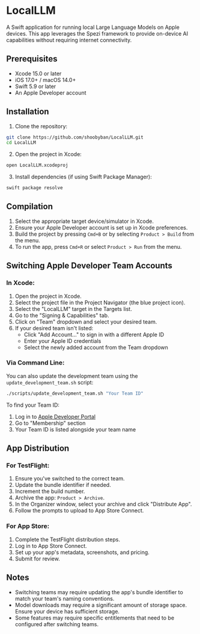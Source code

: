 # LocalLLM

A Swift application for running local Large Language Models on Apple devices. This app leverages the Spezi framework to provide on-device AI capabilities without requiring internet connectivity.

## Prerequisites

- Xcode 15.0 or later
- iOS 17.0+ / macOS 14.0+
- Swift 5.9 or later
- An Apple Developer account

## Installation

1. Clone the repository:
```bash
git clone https://github.com/shoobyban/LocalLLM.git
cd LocalLLM
```

2. Open the project in Xcode:
```bash
open LocalLLM.xcodeproj
```

3. Install dependencies (if using Swift Package Manager):
```bash
swift package resolve
```

## Compilation

1. Select the appropriate target device/simulator in Xcode.
2. Ensure your Apple Developer account is set up in Xcode preferences.
3. Build the project by pressing `Cmd+B` or by selecting `Product > Build` from the menu.
4. To run the app, press `Cmd+R` or select `Product > Run` from the menu.

## Switching Apple Developer Team Accounts

### In Xcode:

1. Open the project in Xcode.
2. Select the project file in the Project Navigator (the blue project icon).
3. Select the "LocalLLM" target in the Targets list.
4. Go to the "Signing & Capabilities" tab.
5. Click on "Team" dropdown and select your desired team.
6. If your desired team isn't listed:
   - Click "Add Account..." to sign in with a different Apple ID
   - Enter your Apple ID credentials
   - Select the newly added account from the Team dropdown

### Via Command Line:

You can also update the development team using the `update_development_team.sh` script:

```bash
./scripts/update_development_team.sh "Your Team ID"
```

To find your Team ID:
1. Log in to [Apple Developer Portal](https://developer.apple.com/account)
2. Go to "Membership" section
3. Your Team ID is listed alongside your team name

## App Distribution

### For TestFlight:

1. Ensure you've switched to the correct team.
2. Update the bundle identifier if needed.
3. Increment the build number.
4. Archive the app: `Product > Archive`.
5. In the Organizer window, select your archive and click "Distribute App".
6. Follow the prompts to upload to App Store Connect.

### For App Store:

1. Complete the TestFlight distribution steps.
2. Log in to App Store Connect.
3. Set up your app's metadata, screenshots, and pricing.
4. Submit for review.

## Notes

- Switching teams may require updating the app's bundle identifier to match your team's naming conventions.
- Model downloads may require a significant amount of storage space. Ensure your device has sufficient storage.
- Some features may require specific entitlements that need to be configured after switching teams.
